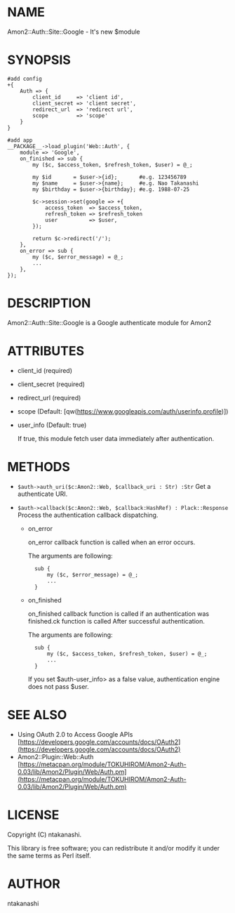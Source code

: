 # NAME

Amon2::Auth::Site::Google - It's new $module

# SYNOPSIS

    #add config
    +{
        Auth => {
            client_id     => 'client id',
            client_secret => 'client secret',
            redirect_url  => 'redirect url',
            scope         => 'scope'
        }
    }

    #add app
    __PACKAGE__->load_plugin('Web::Auth', {
        module => 'Google',
        on_finished => sub {
            my ($c, $access_token, $refresh_token, $user) = @_;

            my $id       = $user->{id};       #e.g. 123456789
            my $name     = $user->{name};     #e.g. Nao Takanashi
            my $birthday = $user->{birthday}; #e.g. 1988-07-25

            $c->session->set(google => +{
                access_token  => $access_token,
                refresh_token => $refresh_token
                user          => $user,
            });

            return $c->redirect('/');
        },
        on_error => sub {
            my ($c, $error_message) = @_;
            ...
        },
    });

# DESCRIPTION

Amon2::Auth::Site::Google is a Google authenticate module for Amon2

# ATTRIBUTES

- client\_id (required)
- client\_secret (required)
- redirect\_url (required)
- scope (Default: \[qw(https://www.googleapis.com/auth/userinfo.profile)\])
- user\_info (Default: true)

    If true, this module fetch user data immediately after authentication.

# METHODS

- `$auth->auth_uri($c:Amon2::Web, $callback_uri : Str) :Str`
Get a authenticate URI.
- `$auth->callback($c:Amon2::Web, $callback:HashRef) : Plack::Response`
Process the authentication callback dispatching.

    - on\_error

        on\_error callback function is called when an error occurs.

        The arguments are following:

            sub {
                my ($c, $error_message) = @_;
                ...
            }

    - on\_finished

        on\_finished callback function is called if an authentication was finished.ck function is called After successful authentication.

        The arguments are following:

            sub {
                my ($c, $access_token, $refresh_token, $user) = @_;
                ...
            }

        If you set $auth-user\_info> as a false value, authentication engine does not pass $user.

# SEE ALSO

- Using OAuth 2.0 to Access Google APIs
[https://developers.google.com/accounts/docs/OAuth2](https://developers.google.com/accounts/docs/OAuth2)
- Amon2::Plugin::Web::Auth
[https://metacpan.org/module/TOKUHIROM/Amon2-Auth-0.03/lib/Amon2/Plugin/Web/Auth.pm](https://metacpan.org/module/TOKUHIROM/Amon2-Auth-0.03/lib/Amon2/Plugin/Web/Auth.pm)

# LICENSE

Copyright (C) ntakanashi.

This library is free software; you can redistribute it and/or modify
it under the same terms as Perl itself.

# AUTHOR

ntakanashi <ntakanashi666 at gmail.com>
